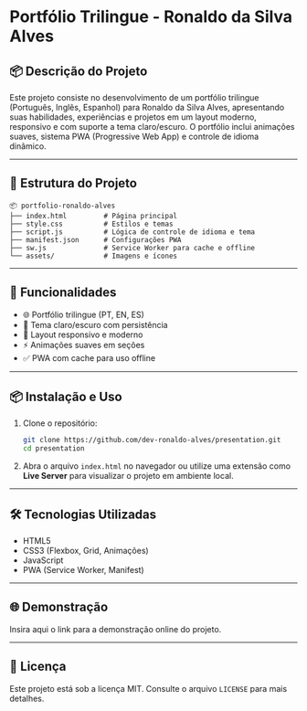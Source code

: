 # Portfólio Trilingue - Ronaldo da Silva Alves

## 📦 Descrição do Projeto

Este projeto consiste no desenvolvimento de um portfólio trilingue (Português, Inglês, Espanhol) para Ronaldo da Silva Alves, apresentando suas habilidades, experiências e projetos em um layout moderno, responsivo e com suporte a tema claro/escuro. O portfólio inclui animações suaves, sistema PWA (Progressive Web App) e controle de idioma dinâmico.

---

## 📂 Estrutura do Projeto

```
📦 portfolio-ronaldo-alves
├── index.html         # Página principal
├── style.css          # Estilos e temas
├── script.js          # Lógica de controle de idioma e tema
├── manifest.json      # Configurações PWA
├── sw.js              # Service Worker para cache e offline
└── assets/            # Imagens e ícones
```

---

## 🚀 Funcionalidades

* 🌐 Portfólio trilingue (PT, EN, ES)
* 🌙 Tema claro/escuro com persistência
* 📱 Layout responsivo e moderno
* ⚡ Animações suaves em seções
* ✅ PWA com cache para uso offline

---

## 📦 Instalação e Uso

1. Clone o repositório:

   ```bash
   git clone https://github.com/dev-ronaldo-alves/presentation.git
   cd presentation
   ```

2. Abra o arquivo `index.html` no navegador ou utilize uma extensão como **Live Server** para visualizar o projeto em ambiente local.

---

## 🛠️ Tecnologias Utilizadas

* HTML5
* CSS3 (Flexbox, Grid, Animações)
* JavaScript
* PWA (Service Worker, Manifest)

---

## 🌐 Demonstração

Insira aqui o link para a demonstração online do projeto.

---

## 📄 Licença

Este projeto está sob a licença MIT. Consulte o arquivo `LICENSE` para mais detalhes.
